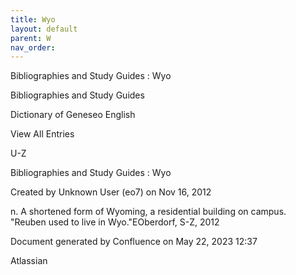 ```yaml
---
title: Wyo
layout: default
parent: W
nav_order:
---
```


Bibliographies and Study Guides : Wyo

Bibliographies and Study Guides

Dictionary of Geneseo English

View All Entries

U-Z

Bibliographies and Study Guides : Wyo

Created by  Unknown User (eo7) on Nov 16, 2012

n. A shortened form of Wyoming, a residential building on campus.  &quot;Reuben used to live in Wyo.&quot;EOberdorf, S-Z, 2012

Document generated by Confluence on May 22, 2023 12:37

Atlassian
